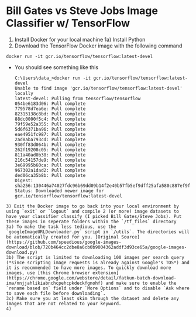 # Bill Gates vs Steve Jobs Image Classifier w/ TensorFlow

1) Install Docker for your local machine
1a) Install Python
2) Download the TensorFlow Docker image with the following command
```
docker run -it gcr.io/tensorflow/tensorflow:latest-devel
```
 - You should see something like this
   ```
   C:\Users\data_>docker run -it gcr.io/tensorflow/tensorflow:latest-devel
   Unable to find image 'gcr.io/tensorflow/tensorflow:latest-devel' locally
   latest-devel: Pulling from tensorflow/tensorflow
   054be6183d06: Pull complete
   779578d7ea6e: Pull complete
   82315138c8bd: Pull complete
   88dc0000f5c4: Pull complete
   79f59e52a355: Pull complete
   5d6f6371ba96: Pull complete
   eae4951fc987: Pull complete
   2ad8aba793cd: Pull complete
   930ff83d064b: Pull complete
   262f19208c05: Pull complete
   811a40ad0b38: Pull complete
   216c54157de9: Pull complete
   3e69995b60ca: Pull complete
   967302a1dad2: Pull complete
   ded06ca35b8b: Pull complete
   Digest: sha256:130446a74027fdc96b69dd09b14f2e40b57fb5ef9dff25afa580c887ef9fc4fe
   Status: Downloaded newer image for gcr.io/tensorflow/tensorflow:latest-devel
```
3) Exit the Docker image to go back into your local environment by using `exit` or `logout` and compile 2 (or more) image datasets to have your classifier classify (I picked Bill Gates/Steve Jobs). Put these images in seperate folders within the `/tf_files` directory
3a) To make the task less tedious, use the `googleImageURLDownloader.py` script in `/utils`. The directories will be automatically created for you. [Original Source](https://github.com/speedious/google-images-download/blob/720b464cc2dbe8a6cb0b9004362addf3d93ce65a/google-images-download.py)
3b) The script is limited to downloading 100 images per search query (*since scripting image requests is already against Google's TOS*) and it is reocmmended to have more images. To quickly download more images, use [this Chrome browser extension](https://chrome.google.com/webstore/detail/fatkun-batch-download-ima/nnjjahlikiabnchcpehcpkdeckfgnohf) and make sure to enable the `rename based on` field under `More Options` and to disable `Ask where to save each file before downloading`.
3c) Make sure you at least skim through the dataset and delete any images that are not related to your keyword.
4) 
